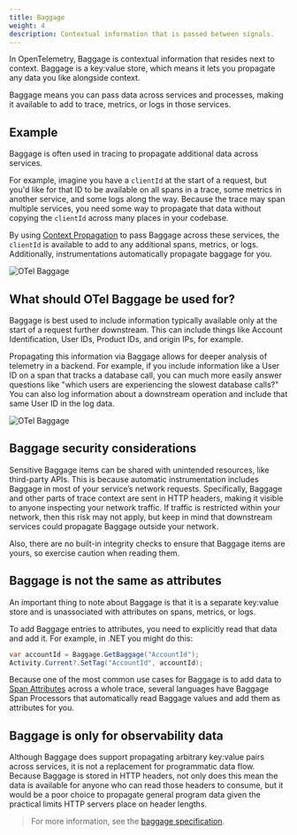 ```yaml
---
title: Baggage
weight: 4
description: Contextual information that is passed between signals.
---
```


In OpenTelemetry, Baggage is contextual information that resides next to
context. Baggage is a key:value store, which means it lets you propagate any
data you like alongside context.

Baggage means you can pass data across services and processes, making it
available to add to trace, metrics, or logs in those services.

## Example

Baggage is often used in tracing to propagate additional data across services.

For example, imagine you have a `clientId` at the start of a request, but you'd
like for that ID to be available on all spans in a trace, some metrics in
another service, and some logs along the way. Because the trace may span
multiple services, you need some way to propagate that data without copying the
`clientId` across many places in your codebase.

By using
[Context Propagation](/docs/concepts/signals/traces/#context-propagation) to
pass Baggage across these services, the `clientId` is available to add to any
additional spans, metrics, or logs. Additionally, instrumentations automatically
propagate baggage for you.

![OTel Baggage](/img/otel-baggage.svg)

## What should OTel Baggage be used for?

Baggage is best used to include information typically available only at the
start of a request further downstream. This can include things like Account
Identification, User IDs, Product IDs, and origin IPs, for example.

Propagating this information via Baggage allows for deeper analysis of telemetry
in a backend. For example, if you include information like a User ID on a span
that tracks a database call, you can much more easily answer questions like
"which users are experiencing the slowest database calls?" You can also log
information about a downstream operation and include that same User ID in the
log data.

![OTel Baggage](/img/otel-baggage-2.svg)

## Baggage security considerations

Sensitive Baggage items can be shared with unintended resources, like
third-party APIs. This is because automatic instrumentation includes Baggage in
most of your service’s network requests. Specifically, Baggage and other parts
of trace context are sent in HTTP headers, making it visible to anyone
inspecting your network traffic. If traffic is restricted within your network,
then this risk may not apply, but keep in mind that downstream services could
propagate Baggage outside your network.

Also, there are no built-in integrity checks to ensure that Baggage items are
yours, so exercise caution when reading them.

## Baggage is not the same as attributes

An important thing to note about Baggage is that it is a separate key:value
store and is unassociated with attributes on spans, metrics, or logs.

To add Baggage entries to attributes, you need to explicitly read that data and
add it. For example, in .NET you might do this:

```csharp
var accountId = Baggage.GetBaggage("AccountId");
Activity.Current?.SetTag("AccountId", accountId);
```

Because one of the most common use cases for Baggage is to add data to
[Span Attributes](/docs/concepts/signals/traces/#attributes) across a whole
trace, several languages have Baggage Span Processors that automatically read
Baggage values and add them as attributes for you.

## Baggage is only for observability data

Although Baggage does support propagating arbitrary key:value pairs across
services, it is not a replacement for programmatic data flow. Because Baggage
is stored in HTTP headers, not only does this mean the data is available for
anyone who can read those headers to consume, but it would be a poor choice
to propagate general program data given the practical limits HTTP servers
place on header lengths.

> For more information, see the [baggage specification][].

[baggage specification]: /docs/specs/otel/overview/#baggage-signal
